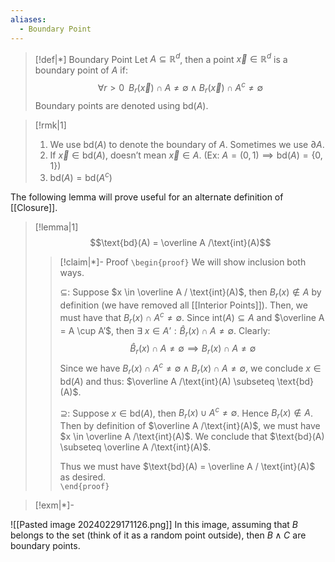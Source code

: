 ```yaml
---
aliases:
  - Boundary Point
---
```


>[!def|*] Boundary Point
>Let $A \subseteq \mathbb{R}^d$, then a point $\vec x \in \mathbb{R}^d$ is a boundary point of $A$ if: $$\forall r> 0 \; \; B_r(\vec x) \cap A \ne \emptyset \; \land \; B_r (\vec x) \cap A^c \ne \emptyset$$Boundary points are denoted using $\text{bd}(A)$.

>[!rmk|1]
>1. We use $\text{bd}(A)$ to denote the boundary of $A$. Sometimes we use $\partial A$.
>2. If $\vec x \in \text{bd}( A)$, doesn’t mean $\vec x \in A$. (Ex: $A = (0,1) \implies \text{bd}(A) = \{0,1\}$)
>3. $\text{bd}(A) = \text{bd}(A^c)$

The following lemma will prove useful for an alternate definition of [[Closure]].

>[!lemma|1] 
>$$\text{bd}(A) = \overline A /\text{int}(A)$$
>>[!claim|*]- Proof
>>`\begin{proof}` We will show inclusion both ways.
>>
>>$\subseteq$: Suppose $x \in \overline A / \text{int}(A)$, then $B_r(x) \not\in A$ by definition (we have removed all [[Interior Points]]). Then, we must have that $B_r(x) \cap A^c \ne \emptyset$. Since $\text{int}(A) \subseteq A$ and $\overline A = A \cup A’$, then $\exists \; x \in A’: \hat B_r(x) \cap A \ne \emptyset$. Clearly: $$\hat B_r(x) \cap A \ne \emptyset \implies B_r(x) \cap A \ne \emptyset$$Since we have $B_r(x) \cap A^c \ne \emptyset \; \land \; B_r(x) \cap A \ne \emptyset$, we conclude $x \in \text{bd}(A)$ and thus: $\overline A /\text{int}(A) \subseteq \text{bd}(A)$.
>>
>>$\supseteq$: Suppose $x \in \text{bd}(A)$, then $B_r(x) \cup A^c \ne \emptyset$. Hence $B_r(x) \not\in A$. Then by definition of $\overline A /\text{int}(A)$, we must have $x \in \overline A /\text{int}(A)$. We conclude that $\text{bd}(A) \subseteq \overline A /\text{int}(A)$.
>>
>>Thus we must have $\text{bd}(A) = \overline A / \text{int}(A)$ as desired.  
>> `\end{proof}`

>[!exm|*]-
>
![[Pasted image 20240229171126.png]]
In this image, assuming that $B$ belongs to the set (think of it as a random point outside), then $B \; \land \; C$ are boundary points.

